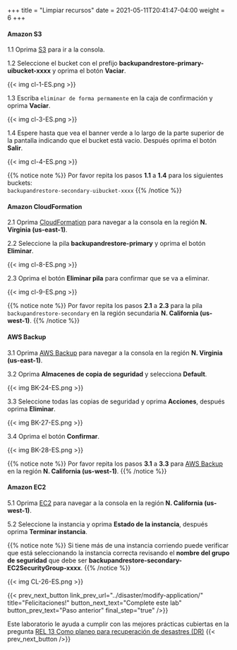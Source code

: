 +++
title = "Limpiar recursos"
date =  2021-05-11T20:41:47-04:00
weight = 6
+++

#### Amazon S3

1.1 Oprima [S3](https://console.aws.amazon.com/s3/home?region=us-east-1#/) para ir a la consola.

1.2 Seleccione el bucket con el prefijo **backupandrestore-primary-uibucket-xxxx** y oprima el botón **Vaciar**.

{{< img cl-1-ES.png >}}

1.3 Escriba `eliminar de forma permamente` en la caja de confirmación y oprima **Vaciar**.

{{< img cl-3-ES.png >}}

1.4 Espere hasta que vea el banner verde a lo largo de la parte superior de la pantalla indicando que el bucket está vacio. Después oprima el botón **Salir**.

{{< img cl-4-ES.png >}}

{{% notice note %}}
Por favor repita los pasos **1.1** a **1.4** para los siguientes buckets:</br>
`backupandrestore-secondary-uibucket-xxxx`
{{% /notice %}}

#### Amazon CloudFormation

2.1 Oprima [CloudFormation](https://us-east-1.console.aws.amazon.com/cloudformation/home?region=us-east-1#/) para navegar a la consola en la región **N. Virginia (us-east-1)**.

2.2 Seleccione la pila **backupandrestore-primary** y oprima el botón **Eliminar**.

{{< img cl-8-ES.png >}}

2.3 Oprima el botón **Eliminar pila** para confirmar que se va a eliminar.

{{< img cl-9-ES.png >}}

{{% notice note %}}
Por favor repita los pasos **2.1** a **2.3** para la pila `backupandrestore-secondary` en la región secundaria **N. California (us-west-1)**.
{{% /notice %}}

#### AWS Backup

3.1 Oprima [AWS Backup](https://us-east-1.console.aws.amazon.com/backup/home?region=us-east-1#/) para navegar a la consola en la región **N. Virginia (us-east-1)**.

3.2 Oprima **Almacenes de copia de seguridad** y selecciona **Default**.

{{< img BK-24-ES.png >}}

3.3 Seleccione todas las copias de seguridad y oprima **Acciones**, después oprima **Eliminar**.

{{< img BK-27-ES.png >}}

3.4 Oprima el botón **Confirmar**.

{{< img BK-28-ES.png >}}

{{% notice note %}}
Por favor repita los pasos **3.1** a **3.3** para [AWS Backup](https://us-west-1.console.aws.amazon.com/backup/home?region=us-west-1#/) en la región **N. California (us-west-1)**.
{{% /notice %}}

#### Amazon EC2

5.1 Oprima [EC2](https://us-west-1.console.aws.amazon.com/ec2/home?region=us-west-1#/) para navegar a la consola en la región **N. California (us-west-1)**.

5.2 Seleccione la instancia y oprima **Estado de la instancia**, después oprima **Terminar instancia**.

{{% notice note %}}
Si tiene más de una instancia corriendo puede verificar que está seleccionando la instancia correcta revisando el **nombre del grupo de seguridad** que debe ser **backupandrestore-secondary-EC2SecurityGroup-xxxx**.
{{% /notice %}}

{{< img CL-26-ES.png >}}

{{< prev_next_button link_prev_url="../disaster/modify-application/" title="Felicitaciones!" button_next_text="Complete este lab" button_prev_text="Paso anterior" final_step="true"  />}}

Este laboratorio le ayuda a cumplir con las mejores prácticas cubiertas en la pregunta [REL 13  Como planeo para recuperación de desastres (DR)](https://docs.aws.amazon.com/wellarchitected/latest/framework/a-failure-management.html) 
{{< prev_next_button />}}
